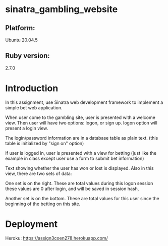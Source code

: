 # sinatra_gambling_website

## Platform: 
Ubuntu 20.04.5
## Ruby version: 
2.7.0
# Introduction
In this assignment, use Sinatra web development framework to implement a simple bet web
application.

When user come to the gambling site, user is presented with a welcome view.
Then user will have two options: logon, or sign up.
logon option will present a login view.

The login/password information are in a database table as plain text.
(this table is initialized by "sign on" option)

If user is logged in, user is presented with a view for betting (just like the example in class
except user use a form to submit bet information)

Text showing whether the user has won or lost is displayed.
Also in this view, there are two sets of data:

One set is on the right. These are total values during this logon session
these values are 0 after login, and will be saved in session hash,

Another set is on the bottom. These are total values for this user since the beginning of the
betting on this site.

# Deployment
Heroku: https://assign3coen278.herokuapp.com/
